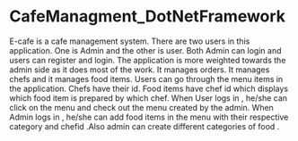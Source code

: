 # CafeManagment_DotNetFramework


E-cafe is a cafe management system. There are two users in this application. One is Admin and the other is user. Both Admin can login and users can register and login. The application is more weighted towards the admin side as it does most of the work. It manages orders. It manages chefs and it manages food items. Users can go through the menu items in the application. Chefs have their id. Food items have chef id which displays which food item is prepared by which chef. When User logs in , he/she can click on the menu and check out the menu created by the admin. When Admin logs in , he/she can add food items in the menu with their respective category and chefid .Also admin can create different categories of food .  
